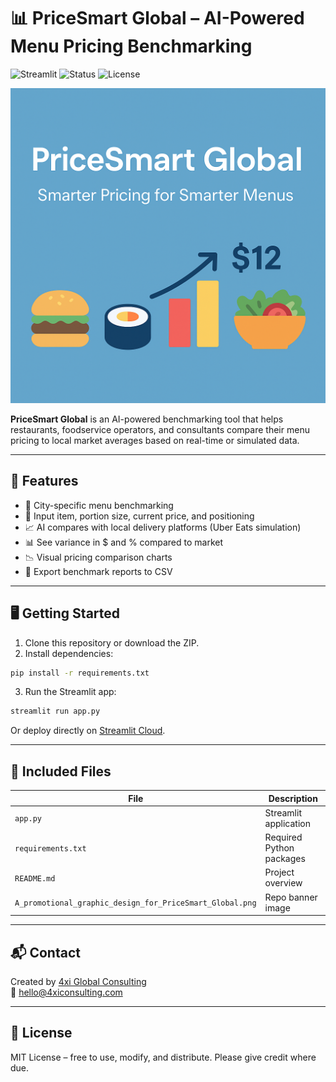# 📊 PriceSmart Global – AI-Powered Menu Pricing Benchmarking

![Streamlit](https://img.shields.io/badge/Built%20with-Streamlit-red?logo=streamlit)
![Status](https://img.shields.io/badge/Status-Prototyping-blue)
![License](https://img.shields.io/badge/License-MIT-green)

![Banner](A_promotional_graphic_design_for_PriceSmart_Global.png)

**PriceSmart Global** is an AI-powered benchmarking tool that helps restaurants, foodservice operators, and consultants compare their menu pricing to local market averages based on real-time or simulated data.

---

## 🚀 Features

- 📍 City-specific menu benchmarking
- 🍔 Input item, portion size, current price, and positioning
- 📈 AI compares with local delivery platforms (Uber Eats simulation)
- 📊 See variance in $ and % compared to market
- 📉 Visual pricing comparison charts
- 📁 Export benchmark reports to CSV

---

## 🖥️ Getting Started

1. Clone this repository or download the ZIP.
2. Install dependencies:

```bash
pip install -r requirements.txt
```

3. Run the Streamlit app:

```bash
streamlit run app.py
```

Or deploy directly on [Streamlit Cloud](https://streamlit.io/cloud).

---

## 📂 Included Files

| File | Description |
|------|-------------|
| `app.py` | Streamlit application |
| `requirements.txt` | Required Python packages |
| `README.md` | Project overview |
| `A_promotional_graphic_design_for_PriceSmart_Global.png` | Repo banner image |

---

## 📬 Contact

Created by [4xi Global Consulting](https://www.4xiconsulting.com)  
📧 hello@4xiconsulting.com

---

## 📝 License

MIT License – free to use, modify, and distribute. Please give credit where due.
